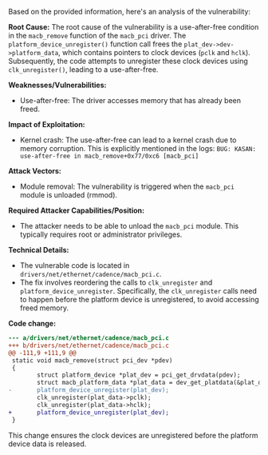 Based on the provided information, here's an analysis of the vulnerability:

**Root Cause:**
The root cause of the vulnerability is a use-after-free condition in the `macb_remove` function of the `macb_pci` driver. The `platform_device_unregister()` function call frees the `plat_dev->dev->platform_data`, which contains pointers to clock devices (`pclk` and `hclk`). Subsequently, the code attempts to unregister these clock devices using `clk_unregister()`, leading to a use-after-free.

**Weaknesses/Vulnerabilities:**
- Use-after-free: The driver accesses memory that has already been freed.

**Impact of Exploitation:**
- Kernel crash: The use-after-free can lead to a kernel crash due to memory corruption. This is explicitly mentioned in the logs: `BUG: KASAN: use-after-free in macb_remove+0x77/0xc6 [macb_pci]`

**Attack Vectors:**
- Module removal: The vulnerability is triggered when the `macb_pci` module is unloaded (rmmod).

**Required Attacker Capabilities/Position:**
- The attacker needs to be able to unload the `macb_pci` module. This typically requires root or administrator privileges.

**Technical Details:**
- The vulnerable code is located in `drivers/net/ethernet/cadence/macb_pci.c`.
- The fix involves reordering the calls to `clk_unregister` and `platform_device_unregister`.  Specifically, the `clk_unregister` calls need to happen before the platform device is unregistered, to avoid accessing freed memory.

**Code change:**

```diff
--- a/drivers/net/ethernet/cadence/macb_pci.c
+++ b/drivers/net/ethernet/cadence/macb_pci.c
@@ -111,9 +111,9 @@
 static void macb_remove(struct pci_dev *pdev)
 {
        struct platform_device *plat_dev = pci_get_drvdata(pdev);
        struct macb_platform_data *plat_data = dev_get_platdata(&plat_dev->dev);
-       platform_device_unregister(plat_dev);
        clk_unregister(plat_data->pclk);
        clk_unregister(plat_data->hclk);
+       platform_device_unregister(plat_dev);
 }
```

This change ensures the clock devices are unregistered before the platform device data is released.